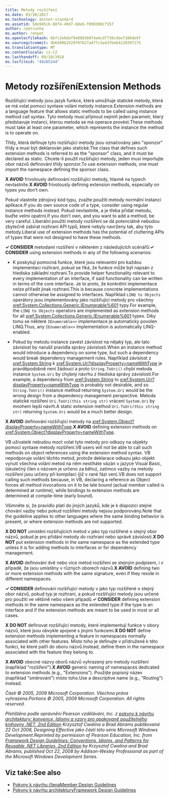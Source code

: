 ```yaml
---
title: Metody rozšíření
ms.date: 03/30/2017
ms.technology: dotnet-standard
ms.assetid: 5de945cb-88f4-49d7-b0e6-f098300cf357
author: rpetrusha
ms.author: ronpet
ms.openlocfilehash: 6bfc2e6def94d0830df4a4cdf738cdeef106de9f
ms.sourcegitcommit: 4b6490b2529707627ad77c3a43fbe64120397175
ms.translationtype: MT
ms.contentlocale: cs-CZ
ms.lasthandoff: 09/10/2018
ms.locfileid: "44265244"
---
```

# <a name="extension-methods"></a><span data-ttu-id="db4f0-102">Metody rozšíření</span><span class="sxs-lookup"><span data-stu-id="db4f0-102">Extension Methods</span></span>
<span data-ttu-id="db4f0-103">Rozšiřující metody jsou jazyk funkce, která umožňuje statické metody, která se má volat pomocí syntaxe volání metody instance.</span><span class="sxs-lookup"><span data-stu-id="db4f0-103">Extension methods are a language feature that allows static methods to be called using instance method call syntax.</span></span> <span data-ttu-id="db4f0-104">Tyto metody musí přijmout nejmíň jeden parametr, který představuje instanci, kterou metoda se má operace provést.</span><span class="sxs-lookup"><span data-stu-id="db4f0-104">These methods must take at least one parameter, which represents the instance the method is to operate on.</span></span>  
  
 <span data-ttu-id="db4f0-105">Třídy, která definuje tyto rozšiřující metody jsou označovány jako "sponzor" třídy a musí být deklarován jako statické.</span><span class="sxs-lookup"><span data-stu-id="db4f0-105">The class that defines such extension methods is referred to as the "sponsor" class, and it must be declared as static.</span></span> <span data-ttu-id="db4f0-106">Chcete-li použít rozšiřující metody, jeden musí importujte obor názvů definování třídy sponzor.</span><span class="sxs-lookup"><span data-stu-id="db4f0-106">To use extension methods, one must import the namespace defining the sponsor class.</span></span>  
  
 <span data-ttu-id="db4f0-107">**X AVOID** frivolously definování rozšiřující metody, hlavně na typech nevlastníte.</span><span class="sxs-lookup"><span data-stu-id="db4f0-107">**X AVOID** frivolously defining extension methods, especially on types you don’t own.</span></span>  
  
 <span data-ttu-id="db4f0-108">Pokud vlastníte zdrojový kód typu, zvažte použití metody normální instanci aplikace.</span><span class="sxs-lookup"><span data-stu-id="db4f0-108">If you do own source code of a type, consider using regular instance methods instead.</span></span> <span data-ttu-id="db4f0-109">Pokud nevlastníte, a je třeba přidat metodu, buďte velmi opatrní.</span><span class="sxs-lookup"><span data-stu-id="db4f0-109">If you don’t own, and you want to add a method, be very careful.</span></span> <span data-ttu-id="db4f0-110">Liberální použití metody rozšíření se dá potenciálně nebudou zbytečně zabírat rozhraní API typů, které nebyly navrženy tak, aby tyto metody.</span><span class="sxs-lookup"><span data-stu-id="db4f0-110">Liberal use of extension methods has the potential of cluttering APIs of types that were not designed to have these methods.</span></span>  
  
 <span data-ttu-id="db4f0-111">**✓ CONSIDER** metodami rozšíření v některém z následujících scénářů:</span><span class="sxs-lookup"><span data-stu-id="db4f0-111">**✓ CONSIDER** using extension methods in any of the following scenarios:</span></span>  
  
-   <span data-ttu-id="db4f0-112">K poskytují pomocná funkce, které jsou relevantní pro každou implementaci rozhraní, pokud se říká, že funkce může být napsán z hlediska základní rozhraní.</span><span class="sxs-lookup"><span data-stu-id="db4f0-112">To provide helper functionality relevant to every implementation of an interface, if said functionality can be written in terms of the core interface.</span></span> <span data-ttu-id="db4f0-113">Je to proto, že konkrétní implementace nelze přiřadit jinak rozhraní.</span><span class="sxs-lookup"><span data-stu-id="db4f0-113">This is because concrete implementations cannot otherwise be assigned to interfaces.</span></span> <span data-ttu-id="db4f0-114">Například `LINQ to Objects` operátory jsou implementovány jako rozšiřující metody pro všechny <xref:System.Collections.Generic.IEnumerable%601> typy.</span><span class="sxs-lookup"><span data-stu-id="db4f0-114">For example, the `LINQ to Objects` operators are implemented as extension methods for all <xref:System.Collections.Generic.IEnumerable%601> types.</span></span> <span data-ttu-id="db4f0-115">Díky tomu se některé `IEnumerable<>` implementace je automaticky povolen LINQ.</span><span class="sxs-lookup"><span data-stu-id="db4f0-115">Thus, any `IEnumerable<>` implementation is automatically LINQ-enabled.</span></span>  
  
-   <span data-ttu-id="db4f0-116">Pokud by metodu instance zavést závislost na nějaký typ, ale tato závislost by narušil pravidla správy závislostí.</span><span class="sxs-lookup"><span data-stu-id="db4f0-116">When an instance method would introduce a dependency on some type, but such a dependency would break dependency management rules.</span></span> <span data-ttu-id="db4f0-117">Například závislost z <xref:System.String> k <xref:System.Uri?displayProperty=nameWithType> je pravděpodobně není žádoucí a proto `String.ToUri()` chybí metoda instance `System.Uri` by chybný návrhu z hlediska správy závislostí.</span><span class="sxs-lookup"><span data-stu-id="db4f0-117">For example, a dependency from <xref:System.String> to <xref:System.Uri?displayProperty=nameWithType> is probably not desirable, and so `String.ToUri()` instance method returning `System.Uri` would be the wrong design from a dependency management perspective.</span></span> <span data-ttu-id="db4f0-118">Metoda statické rozšíření `Uri.ToUri(this string str)` vrácení `System.Uri` by mnohem lepší návrh.</span><span class="sxs-lookup"><span data-stu-id="db4f0-118">A static extension method `Uri.ToUri(this string str)` returning `System.Uri` would be a much better design.</span></span>  
  
 <span data-ttu-id="db4f0-119">**X AVOID** definování rozšiřující metody na <xref:System.Object?displayProperty=nameWithType>.</span><span class="sxs-lookup"><span data-stu-id="db4f0-119">**X AVOID** defining extension methods on <xref:System.Object?displayProperty=nameWithType>.</span></span>  
  
 <span data-ttu-id="db4f0-120">VB uživatelé nebudou moct volat tyto metody pro odkazy na objekty pomocí syntaxe metody rozšíření.</span><span class="sxs-lookup"><span data-stu-id="db4f0-120">VB users will not be able to call such methods on object references using the extension method syntax.</span></span> <span data-ttu-id="db4f0-121">VB nepodporuje volání těchto metod, protože deklarace odkazu jako objekt vynutí všechna volání metod na něm nestíháte vázán v jazyce Visual Basic, (skutečný člen s názvem je určeno za běhu), zatímco vazby na metody rozšíření jsou určeny při kompilaci (již v rané fázi ven).</span><span class="sxs-lookup"><span data-stu-id="db4f0-121">VB does not support calling such methods because, in VB, declaring a reference as Object forces all method invocations on it to be late bound (actual member called is determined at runtime), while bindings to extension methods are determined at compile-time (early bound).</span></span>  
  
 <span data-ttu-id="db4f0-122">Všimněte si, že pravidlo platí do jiných jazyků, kde je k dispozici stejné chování vazby nebo pokud rozšíření metody nejsou podporovány.</span><span class="sxs-lookup"><span data-stu-id="db4f0-122">Note that the guideline applies to other languages where the same binding behavior is present, or where extension methods are not supported.</span></span>  
  
 <span data-ttu-id="db4f0-123">**X DO NOT** umístění rozšiřujících metod v jako typ rozšířené o stejný obor názvů, pokud je pro přidání metody do rozhraní nebo správě závislosti.</span><span class="sxs-lookup"><span data-stu-id="db4f0-123">**X DO NOT** put extension methods in the same namespace as the extended type unless it is for adding methods to interfaces or for dependency management.</span></span>  
  
 <span data-ttu-id="db4f0-124">**X AVOID** definování dvě nebo více metod rozšíření se stejným podpisem, i v případě, že jsou umístěny v různých oborech názvů.</span><span class="sxs-lookup"><span data-stu-id="db4f0-124">**X AVOID** defining two or more extension methods with the same signature, even if they reside in different namespaces.</span></span>  
  
 <span data-ttu-id="db4f0-125">**✓ CONSIDER** definování rozšiřující metody v jako typ rozšířené o stejný obor názvů, pokud typ je rozhraní, a pokud rozšiřující metody jsou určené pro použití ve většině nebo všem případů.</span><span class="sxs-lookup"><span data-stu-id="db4f0-125">**✓ CONSIDER** defining extension methods in the same namespace as the extended type if the type is an interface and if the extension methods are meant to be used in most or all cases.</span></span>  
  
 <span data-ttu-id="db4f0-126">**X DO NOT** definovat rozšiřující metody, které implementují funkce v obory názvů, které jsou obvykle spojené s jinými funkcemi.</span><span class="sxs-lookup"><span data-stu-id="db4f0-126">**X DO NOT** define extension methods implementing a feature in namespaces normally associated with other features.</span></span> <span data-ttu-id="db4f0-127">Místo toho je definujte v přidružené k této funkci, ke které patří do oboru názvů.</span><span class="sxs-lookup"><span data-stu-id="db4f0-127">Instead, define them in the namespace associated with the feature they belong to.</span></span>  
  
 <span data-ttu-id="db4f0-128">**X AVOID** obecné názvy oborů názvů vyhrazený pro metody rozšíření (například "rozšíření").</span><span class="sxs-lookup"><span data-stu-id="db4f0-128">**X AVOID** generic naming of namespaces dedicated to extension methods (e.g., "Extensions").</span></span> <span data-ttu-id="db4f0-129">Použijte popisný název (například "směrování") místo toho.</span><span class="sxs-lookup"><span data-stu-id="db4f0-129">Use a descriptive name (e.g., "Routing") instead.</span></span>  
  
 <span data-ttu-id="db4f0-130">*Části © 2005, 2009 Microsoft Corporation. Všechna práva vyhrazena.*</span><span class="sxs-lookup"><span data-stu-id="db4f0-130">*Portions © 2005, 2009 Microsoft Corporation. All rights reserved.*</span></span>  
  
 <span data-ttu-id="db4f0-131">*Přetištěno podle oprávnění Pearson vzdělávání, Inc. z [pokyny k návrhu architektury: konvence, Idiomy a vzory pro opakovaně použitelného knihovny .NET, 2nd Edition](https://www.informit.com/store/framework-design-guidelines-conventions-idioms-and-9780321545619) Krzysztof Cwalina a Brad Abrams publikované 22 Oct 2008, Designing Effective jako části této série Microsoft Windows Development.*</span><span class="sxs-lookup"><span data-stu-id="db4f0-131">*Reprinted by permission of Pearson Education, Inc. from [Framework Design Guidelines: Conventions, Idioms, and Patterns for Reusable .NET Libraries, 2nd Edition](https://www.informit.com/store/framework-design-guidelines-conventions-idioms-and-9780321545619) by Krzysztof Cwalina and Brad Abrams, published Oct 22, 2008 by Addison-Wesley Professional as part of the Microsoft Windows Development Series.*</span></span>  
  
## <a name="see-also"></a><span data-ttu-id="db4f0-132">Viz také:</span><span class="sxs-lookup"><span data-stu-id="db4f0-132">See also</span></span>

- [<span data-ttu-id="db4f0-133">Pokyny k návrhu člena</span><span class="sxs-lookup"><span data-stu-id="db4f0-133">Member Design Guidelines</span></span>](../../../docs/standard/design-guidelines/member.md)  
- [<span data-ttu-id="db4f0-134">Pokyny k návrhu architektury</span><span class="sxs-lookup"><span data-stu-id="db4f0-134">Framework Design Guidelines</span></span>](../../../docs/standard/design-guidelines/index.md)
